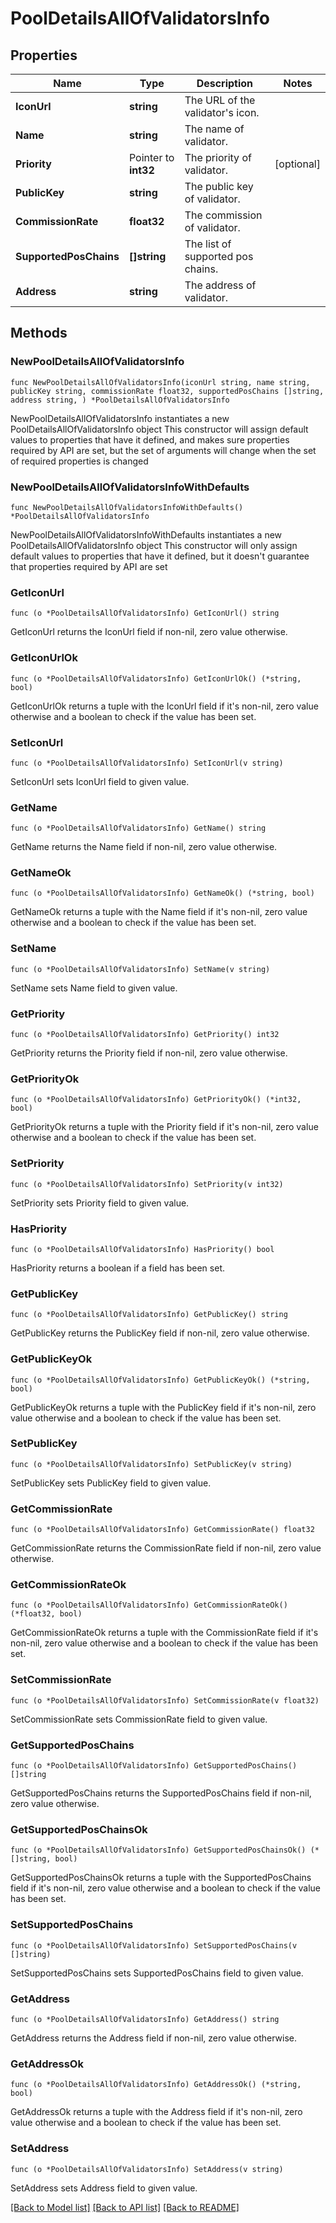 # PoolDetailsAllOfValidatorsInfo

## Properties

Name | Type | Description | Notes
------------ | ------------- | ------------- | -------------
**IconUrl** | **string** | The URL of the validator&#39;s icon. | 
**Name** | **string** | The name of validator. | 
**Priority** | Pointer to **int32** | The priority of validator. | [optional] 
**PublicKey** | **string** | The public key of validator. | 
**CommissionRate** | **float32** | The commission of validator. | 
**SupportedPosChains** | **[]string** | The list of supported pos chains. | 
**Address** | **string** | The address of validator. | 

## Methods

### NewPoolDetailsAllOfValidatorsInfo

`func NewPoolDetailsAllOfValidatorsInfo(iconUrl string, name string, publicKey string, commissionRate float32, supportedPosChains []string, address string, ) *PoolDetailsAllOfValidatorsInfo`

NewPoolDetailsAllOfValidatorsInfo instantiates a new PoolDetailsAllOfValidatorsInfo object
This constructor will assign default values to properties that have it defined,
and makes sure properties required by API are set, but the set of arguments
will change when the set of required properties is changed

### NewPoolDetailsAllOfValidatorsInfoWithDefaults

`func NewPoolDetailsAllOfValidatorsInfoWithDefaults() *PoolDetailsAllOfValidatorsInfo`

NewPoolDetailsAllOfValidatorsInfoWithDefaults instantiates a new PoolDetailsAllOfValidatorsInfo object
This constructor will only assign default values to properties that have it defined,
but it doesn't guarantee that properties required by API are set

### GetIconUrl

`func (o *PoolDetailsAllOfValidatorsInfo) GetIconUrl() string`

GetIconUrl returns the IconUrl field if non-nil, zero value otherwise.

### GetIconUrlOk

`func (o *PoolDetailsAllOfValidatorsInfo) GetIconUrlOk() (*string, bool)`

GetIconUrlOk returns a tuple with the IconUrl field if it's non-nil, zero value otherwise
and a boolean to check if the value has been set.

### SetIconUrl

`func (o *PoolDetailsAllOfValidatorsInfo) SetIconUrl(v string)`

SetIconUrl sets IconUrl field to given value.


### GetName

`func (o *PoolDetailsAllOfValidatorsInfo) GetName() string`

GetName returns the Name field if non-nil, zero value otherwise.

### GetNameOk

`func (o *PoolDetailsAllOfValidatorsInfo) GetNameOk() (*string, bool)`

GetNameOk returns a tuple with the Name field if it's non-nil, zero value otherwise
and a boolean to check if the value has been set.

### SetName

`func (o *PoolDetailsAllOfValidatorsInfo) SetName(v string)`

SetName sets Name field to given value.


### GetPriority

`func (o *PoolDetailsAllOfValidatorsInfo) GetPriority() int32`

GetPriority returns the Priority field if non-nil, zero value otherwise.

### GetPriorityOk

`func (o *PoolDetailsAllOfValidatorsInfo) GetPriorityOk() (*int32, bool)`

GetPriorityOk returns a tuple with the Priority field if it's non-nil, zero value otherwise
and a boolean to check if the value has been set.

### SetPriority

`func (o *PoolDetailsAllOfValidatorsInfo) SetPriority(v int32)`

SetPriority sets Priority field to given value.

### HasPriority

`func (o *PoolDetailsAllOfValidatorsInfo) HasPriority() bool`

HasPriority returns a boolean if a field has been set.

### GetPublicKey

`func (o *PoolDetailsAllOfValidatorsInfo) GetPublicKey() string`

GetPublicKey returns the PublicKey field if non-nil, zero value otherwise.

### GetPublicKeyOk

`func (o *PoolDetailsAllOfValidatorsInfo) GetPublicKeyOk() (*string, bool)`

GetPublicKeyOk returns a tuple with the PublicKey field if it's non-nil, zero value otherwise
and a boolean to check if the value has been set.

### SetPublicKey

`func (o *PoolDetailsAllOfValidatorsInfo) SetPublicKey(v string)`

SetPublicKey sets PublicKey field to given value.


### GetCommissionRate

`func (o *PoolDetailsAllOfValidatorsInfo) GetCommissionRate() float32`

GetCommissionRate returns the CommissionRate field if non-nil, zero value otherwise.

### GetCommissionRateOk

`func (o *PoolDetailsAllOfValidatorsInfo) GetCommissionRateOk() (*float32, bool)`

GetCommissionRateOk returns a tuple with the CommissionRate field if it's non-nil, zero value otherwise
and a boolean to check if the value has been set.

### SetCommissionRate

`func (o *PoolDetailsAllOfValidatorsInfo) SetCommissionRate(v float32)`

SetCommissionRate sets CommissionRate field to given value.


### GetSupportedPosChains

`func (o *PoolDetailsAllOfValidatorsInfo) GetSupportedPosChains() []string`

GetSupportedPosChains returns the SupportedPosChains field if non-nil, zero value otherwise.

### GetSupportedPosChainsOk

`func (o *PoolDetailsAllOfValidatorsInfo) GetSupportedPosChainsOk() (*[]string, bool)`

GetSupportedPosChainsOk returns a tuple with the SupportedPosChains field if it's non-nil, zero value otherwise
and a boolean to check if the value has been set.

### SetSupportedPosChains

`func (o *PoolDetailsAllOfValidatorsInfo) SetSupportedPosChains(v []string)`

SetSupportedPosChains sets SupportedPosChains field to given value.


### GetAddress

`func (o *PoolDetailsAllOfValidatorsInfo) GetAddress() string`

GetAddress returns the Address field if non-nil, zero value otherwise.

### GetAddressOk

`func (o *PoolDetailsAllOfValidatorsInfo) GetAddressOk() (*string, bool)`

GetAddressOk returns a tuple with the Address field if it's non-nil, zero value otherwise
and a boolean to check if the value has been set.

### SetAddress

`func (o *PoolDetailsAllOfValidatorsInfo) SetAddress(v string)`

SetAddress sets Address field to given value.



[[Back to Model list]](../README.md#documentation-for-models) [[Back to API list]](../README.md#documentation-for-api-endpoints) [[Back to README]](../README.md)


